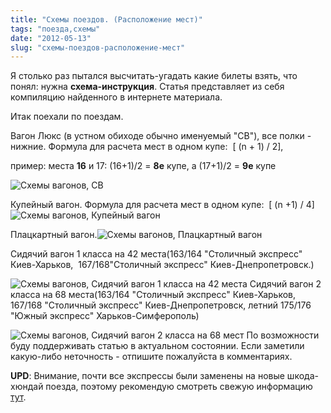 ```yaml
---
title: "Схемы поездов. (Расположение мест)"
tags: "поезда,схемы"
date: "2012-05-13"
slug: "схемы-поездов-расположение-мест"
---
```


Я столько раз пытался высчитать-угадать какие билеты взять, что понял: нужна **схема-инструкция**. Статья представляет из себя компиляцию найденного в интернете материала.

Итак поехали по поездам.

Вагон Люкс (в устном обиходе обычно именуемый "СВ"), все полки - нижние. Формула для расчета мест в одном купе:  [ (n + 1) / 2],

пример: места **16** и 17: (16+1)/2 = **8е** купе, а (17+1)/2 = **9е** купе

![Схемы вагонов, СВ](images/1_sv_530.gif "Схемы вагонов, СВ")

Купейный вагон. Формула для расчета мест в одном купе:  [ (n +1) / 4]![Схемы вагонов, Купейный вагон](images/3_kupe_530.gif "Схемы вагонов, Купейный вагон")

Плацкартный вагон.![Схемы вагонов, Плацкартный вагон](images/2_plackart_530.gif "Схемы вагонов, Плацкартный вагон")

Сидячий вагон 1 класса на 42 места(163/164 "Столичный экспресс" Киев-Харьков,  167/168"Столичный экспресс" Киев-Днепропетровск.)

![Схемы вагонов, Сидячий вагон 1 класса на 42 места](images/7_sid-1-42.gif "Схемы вагонов, Сидячий вагон 1 класса на 42 места") Сидячий вагон 2 класса на 68 места(163/164 "Столичный экспресс" Киев-Харьков,  167/168 "Столичный экспресс" Киев-Днепропетровск, летний 175/176 "Южный экспресс" Харьков-Симферополь)

![Схемы вагонов, Cидячий вагон 2 класса на 68 мест](images/8_sid-2-68.gif "Схемы вагонов, Cидячий вагон 2 класса на 68 мест") По возможности буду поддерживать статью в актуальном состоянии. Если заметили какую-либо неточность - отпишите пожалуйста в комментариях.

**UPD**: Внимание, почти все экспрессы были заменены на новые шкода-хюндай поезда, поэтому рекомендую смотреть свежую информацию [тут](https://stepansuvorov.com/blog/2012/06/%D1%81%D1%85%D0%B5%D0%BC%D0%B0-%D1%80%D0%B0%D1%81%D0%BF%D0%BE%D0%BB%D0%BE%D0%B6%D0%B5%D0%BD%D0%B8%D1%8F-%D0%BC%D0%B5%D1%81%D1%82-skodahyundai/).
